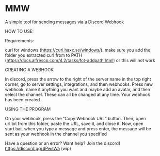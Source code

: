 # MMW
A simple tool for sending messages via a Discord Webhook

HOW TO USE:

Requirements:

curl for windows (https://curl.haxx.se/windows/). make sure you add the folder you extracted curl from to PATH (https://docs.alfresco.com/4.2/tasks/fot-addpath.html) or this will not work


CREATING A WEBHOOK

In discord, press the arrow to the right of the server name in the top right corner, go to server settings, integrations, and then webhooks. Press new webhook, name it anything you want and maybe add an avatar, and then select the channel. These can all be changed at any time. Your webhook has been created


USING THE PROGRAM

On your webhook, press the “Copy Webhook URL” button. Then, open url.txt from this folder, paste the URL, save it, and close it. Now, open start.bat. when you type a message and press enter, the message will be sent as your webhook in the channel you specified

Have a question or an error? Want help? Join the discord!
https://discord.gg/4PwsWa (wip)